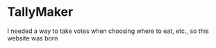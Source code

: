 # TallyMaker
I needed a way to take votes when choosing where to eat, etc., so this website was born
